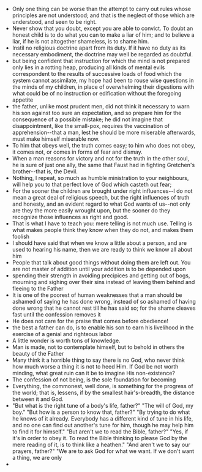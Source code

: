 * Only one thing can be worse than the attempt to carry out rules whose principles are not understood; and that is the neglect of those which are understood, and seen to be right.
* Never show that you doubt, except you are able to convict. To doubt
  an honest child is to do what you can to make a liar of him; and to
  believe a liar, if he is not altogether shameless, is to shame him.
* Instil no religious doctrine apart from its duty. If it have no duty
  as its necessary embodiment, the doctrine may well be regarded as
  doubtful.
* but being confident that instruction for which the mind is not
  prepared only lies in a rotting heap, producing all kinds of mental
  evils correspondent to the results of successive loads of food which
  the system cannot assimilate, my hope had been to rouse wise
  questions in the minds of my children, in place of overwhelming
  their digestions with what could be of no instruction or edification
  without the foregoing appetite
* the father, unlike most prudent men, did not think it necessary to
  warn his son against too sure an expectation, and so prepare him for
  the consequence of a possible mistake; he did not imagine that
  disappointment, like the small-pox, requires the vaccination of
  apprehension--that a man, lest he should be more miserable
  afterwards, must make himself miserable now.
* To him that obeys well, the truth comes easy; to him who does not
  obey, it comes not, or comes in forms of fear and dismay.
* When a man reasons for victory and not for the truth in the other
  soul, he is sure of just one ally, the same that Faust had in
  fighting Gretchen's brother--that is, the Devil.
* Nothing, I repeat, so much as humble ministration to your
    neighbours, will help you to that perfect love of God which
    casteth out fear;
* For the sooner the children are brought under right influences--I do
  not mean a great deal of religious speech, but the right influences
  of truth and honesty, and an evident regard to what God wants of
  us--not only are they the more easily wrought upon, but the sooner
  do they recognize those influences as right and good.
* That is what I have to teach you: mere telling is not much use.
  Telling is what makes people think they know when they do not, and
  makes them foolish
* I should have said that when we know a little about a person, and
  are used to hearing his name, then we are ready to think we know all
  about him
* People that talk about good things without doing them are left out.
  You are not master of addition until your addition is to be depended
  upon
* spending their strength in avoiding precipices and getting out of
  bogs, mourning and sighing over their sins instead of leaving them
  behind and fleeing to the Father
* It is one of the poorest of human weaknesses that a man should be
  ashamed of saying he has done wrong, instead of so ashamed of having
  done wrong that he cannot rest till he has said so; for the shame
  cleaves fast until the confession removes it
* He does not care for the praise that comes before obedience!
* the best a father can do, is to enable his son to earn his
  livelihood in the exercise of a genial and righteous labor
* A little wonder is worth tons of knowledge.
* Man is made, not to contemplate himself, but to behold in others the
  beauty of the Father
* Many think it a horrible thing to say there is no God, who never
  think how much worse a thing it is not to heed Him. If God be not
  worth minding, what great ruin can it be to imagine His
  non-existence?
* The confession of not being, is the sole foundation for becoming
* Everything, the commonest, well done, is something for the progress
  of the world; that is, lessens, if by the smallest hair's-breadth,
  the distance between it and God.
* "But what is the right tune of a body's life, father?" "The will of God, my boy." "But how is a person to know that, father?" "By trying to do what he knows of it already. Everybody has a different kind of tune in his life, and no one can find out another's tune for him, though he may help him to find it for himself." "But aren't we to read the Bible, father?" "Yes, if it's in order to obey it. To read the Bible thinking to please God by the mere reading of it, is to think like a heathen." "And aren't we to say our prayers, father?" "We are to ask God for what we want. If we don't want a thing, we are only
*
